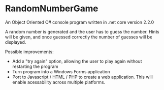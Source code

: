 # RandomNumberGame
An Object Oriented C# console program written in .net core version 2.2.0

A random number is generated and the user has to guess the number. Hints will be given, and once guessed correctly the number of guesses will be displayed.

Possible improvements:
- Add a "try again" option, allowing the user to play again without restarting the program
- Turn program into a Windows Forms application
- Port to Javascript / HTML / PHP to create a web application. This will enable acessability across multiple platforms.
